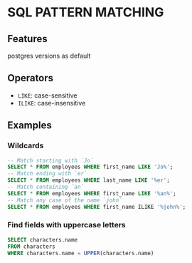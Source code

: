 # SQL PATTERN MATCHING

## Features
postgres versions as default

## Operators

- `LIKE`: case-sensitive
- `ILIKE`: case-insensitive

## Examples

### Wildcards
```sql
-- Match starting with `Jo`
SELECT * FROM employees WHERE first_name LIKE 'Jo%'; 
-- Match ending with `er`
SELECT * FROM employees WHERE last_name LIKE '%er'; 
-- Match containing `an`
SELECT * FROM employees WHERE first_name LIKE '%an%';
-- Match any case of the name `john`
SELECT * FROM employees WHERE first_name ILIKE '%john%'; 
```

### Find fields with uppercase letters
```sql
SELECT characters.name
FROM characters
WHERE characters.name = UPPER(characters.name)
```
